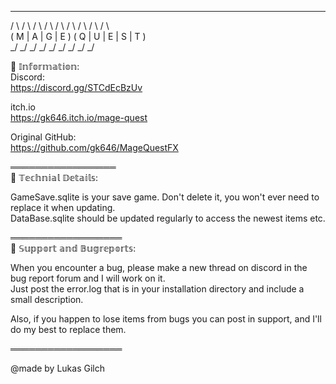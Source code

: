    _   _   _   _     _   _   _   _   _    
/ \ / \ / \ / \ / \ / \ / \ / \ / \  
( M | A | G | E ) ( Q | U | E | S | T )   
\_/ \_/ \_/ \_/ \_/ \_/ \_/ \_/ \_/

📜 𝕀𝕟𝕗𝕠𝕣𝕞𝕒𝕥𝕚𝕠𝕟:  
Discord:  
https://discord.gg/STCdEcBzUv

itch.io  
https://gk646.itch.io/mage-quest

Original GitHub:  
https://github.com/gk646/MageQuestFX

═════════════════  
🔮 𝕋𝕖𝕔𝕙𝕟𝕚𝕒𝕝 𝔻𝕖𝕥𝕒𝕚𝕝𝕤:

GameSave.sqlite is your save game. Don't delete it, you won't ever need to replace it when updating.  
DataBase.sqlite should be updated regularly to access the newest items etc.

══════════════════  
🔧 𝕊𝕦𝕡𝕡𝕠𝕣𝕥 𝕒𝕟𝕕 𝔹𝕦𝕘𝕣𝕖𝕡𝕠𝕣𝕥𝕤:

When you encounter a bug, please make a new thread on discord in the bug report forum and I will work on it.  
Just post the error.log that is in your installation directory and include a small description.

Also, if you happen to lose items from bugs you can post in support, and I'll do my best to replace them.

══════════════════

@made by Lukas Gilch